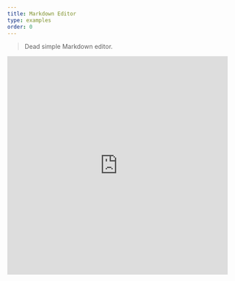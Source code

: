 ```yaml
---
title: Markdown Editor
type: examples
order: 0
---
```


> Dead simple Markdown editor.

<iframe width="100%" height="500" src="https://jsfiddle.net/yyx990803/a4kx9ark/embedded/result,html,js,css" allowfullscreen="allowfullscreen" frameborder="0"></iframe>
